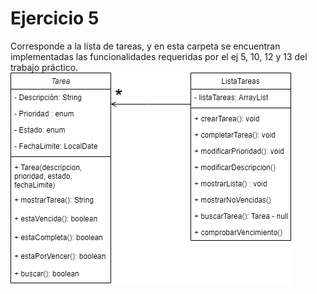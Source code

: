 # Ejercicio 5
Corresponde a la lista de tareas, y en esta carpeta se encuentran implementadas las funcionalidades requeridas por 
el ej 5, 10, 12 y 13 del trabajo práctico.
![Diagrama de clase del ejercicio 5](https://github.com/platiniromina/POO-2023/blob/main/src/ar/edu/unlu/poo/tp1/ej5/diagrama-de-clase.drawio.png)
